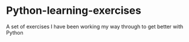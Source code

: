 # Python-learning-exercises
 A set of exercises I have been working my way through to get better with Python
